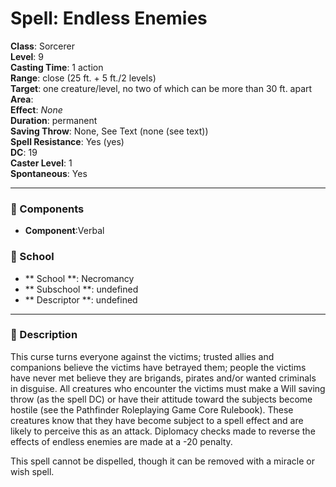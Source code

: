 
# Spell: Endless Enemies
**Class**: Sorcerer  
**Level**: 9  
**Casting Time**: 1 action  
**Range**: close (25 ft. + 5 ft./2 levels)  
**Target**: one creature/level, no two of which can be more than 30 ft. apart   
**Area**:   
**Effect**: _None_  
**Duration**: permanent  
**Saving Throw**: None, See Text (none (see text))  
**Spell Resistance**: Yes (yes)  
**DC**: 19  
**Caster Level**: 1  
**Spontaneous**: Yes

---

### 🔮 Components
- **Component**:Verbal

### 🏫 School
- ** School **: Necromancy
- ** Subschool **: undefined
- ** Descriptor **: undefined
---

### 📜 Description
This curse turns everyone against the victims; trusted allies and companions believe the victims have betrayed them; people the victims have never met believe they are brigands, pirates and/or wanted criminals in disguise. All creatures who encounter the victims must make a Will saving throw (as the spell DC) or have their attitude toward the subjects become hostile (see the Pathfinder Roleplaying Game Core Rulebook). These creatures know that they have become subject to a spell effect and are likely to perceive this as an attack. Diplomacy checks made to reverse the effects of endless enemies are made at a -20 penalty. 

This spell cannot be dispelled, though it can be removed with a miracle or wish spell.
